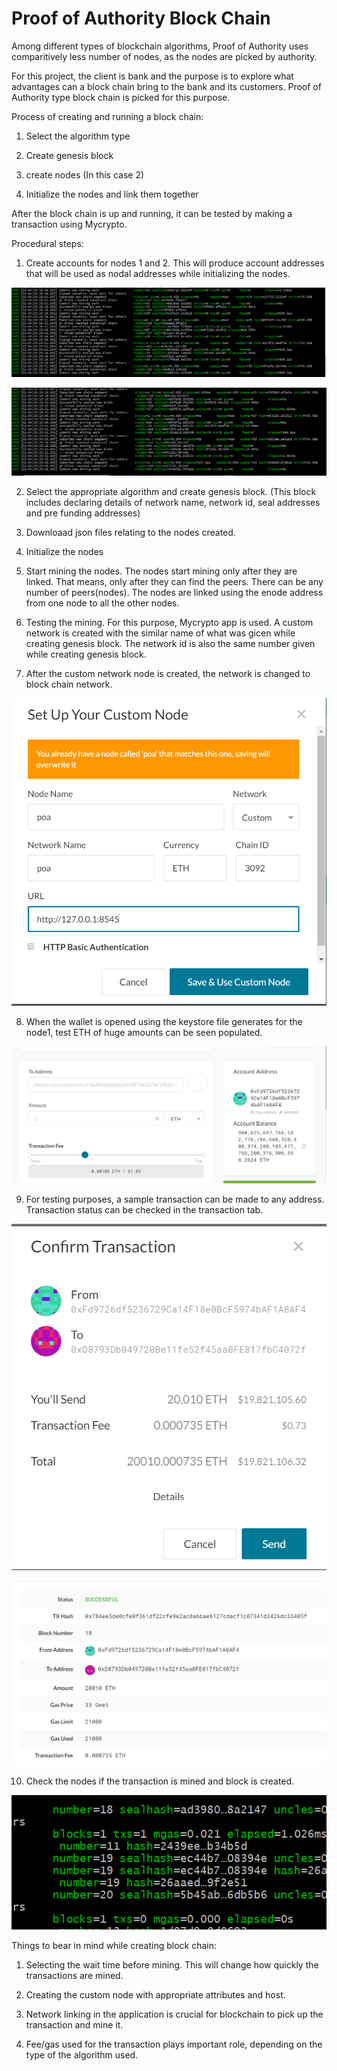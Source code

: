 # Proof of Authority Block Chain

Among different types of blockchain algorithms, Proof of Authority uses comparitively less number of nodes, as the nodes are picked by authority.

For this project, the client is bank and the purpose is to explore what advantages can a block chain bring to the bank and its customers. Proof of Authority type block chain is picked for this purpose.

Process of creating and running a block chain:

1. Select the algorithm type

2. Create genesis block

3. create nodes (In this case 2)

4. Initialize the nodes and link them together

After the block chain is up and running, it can be tested by making a transaction using Mycrypto.

Procedural steps:

1. Create accounts for nodes 1 and 2. This will produce account addresses that will be used as nodal addresses while initializing the nodes.

![Node 1](images/node1.PNG)

![Node 2](images/node2.PNG)

2. Select the appropriate algorithm and create genesis block. (This block includes declaring details of network name, network id, seal addresses and pre funding addresses)

3. Downloaad json files relating to the nodes created.

4. Initialize the nodes

5. Start mining the nodes. The nodes start mining only after they are linked. That means, only after they can find the peers. There can be any number of peers(nodes). The nodes are linked using the enode address from one node to all the other nodes.

6. Testing the mining. For this purpose, Mycrypto app is used. A custom network is created with the similar name of what was gicen while creating genesis block. The network id is also the same number given while creating genesis block.

7. After the custom network node is created, the network is changed to block chain network.


![Custom Node Creation](images/custom_node.PNG)



8. When the wallet is opened using the keystore file generates for the node1, test ETH of huge amounts can be seen populated.


![Wallet](images/wallet_ETH.PNG)

9. For testing purposes, a sample transaction can be made to any address. Transaction status can be checked in the transaction tab.


![Transaction](images/transaction.PNG)

![Successful transaction](images/successful_transaction.PNG)


10. Check the nodes if the transaction is mined and block is created.

![Checking if transaction is mined](images/transaction_mined.PNG)


Things to bear in mind while creating block chain:

1. Selecting the wait time before mining. This will change how quickly the transactions are mined.

2. Creating the custom node with appropriate attributes and host.

3. Network linking in the application is crucial for blockchain to pick up the transaction and mine it.

4. Fee/gas used for the transaction plays important role, depending on the type of the algorithm used.